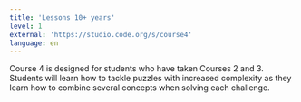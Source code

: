 ```yaml
---
title: 'Lessons 10+ years'
level: 1
external: 'https://studio.code.org/s/course4'
language: en
---
```


Course 4 is designed for students who have taken Courses 2 and 3. 
Students will learn how to tackle puzzles with increased complexity 
as they learn how to combine several concepts when solving each challenge.
